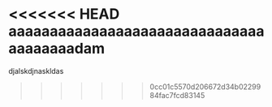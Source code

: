<<<<<<< HEAD
aaaaaaaaaaaaaaaaaaaaaaaaaaaaaaaaaaaaaaadam
=======
djalskdjnaskldas
>>>>>>> 0cc01c5570d206672d34b0229984fac7fcd83145

